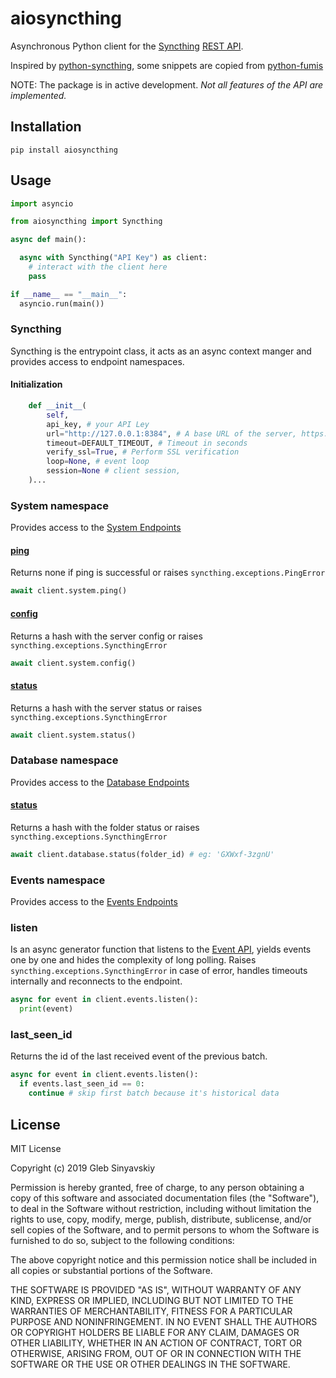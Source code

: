 # aiosyncthing

Asynchronous Python client for the [Syncthing](https://syncthing.net/) [REST API](https://docs.syncthing.net/dev/rest.html).

Inspired by [python-syncthing](https://github.com/blakev/python-syncthing),
some snippets are copied from [python-fumis](https://github.com/frenck/python-fumis)

NOTE: The package is in active development. *Not all features of the API are implemented.*

## Installation

`pip install aiosyncthing`

## Usage

```python
import asyncio

from aiosyncthing import Syncthing

async def main():

  async with Syncthing("API Key") as client:
    # interact with the client here
    pass

if __name__ == "__main__":
  asyncio.run(main())
```

### Syncthing

Syncthing is the entrypoint class, it acts as an async context manger and provides access to endpoint namespaces.

#### Initialization

```python
    def __init__(
        self,
        api_key, # your API Ley
        url="http://127.0.0.1:8384", # A base URL of the server, https://syncthing.example.com:443/something is also possible
        timeout=DEFAULT_TIMEOUT, # Timeout in seconds
        verify_ssl=True, # Perform SSL verification
        loop=None, # event loop
        session=None # client session,
    )...
```

### System namespace

Provides access to the [System Endpoints](https://docs.syncthing.net/dev/rest.html#system-endpoints)

#### [ping](https://docs.syncthing.net/rest/system-ping-get.html)
Returns none if ping is successful or raises `syncthing.exceptions.PingError`

```python
await client.system.ping()
```

#### [config](https://docs.syncthing.net/rest/system-config-get.html)
Returns a hash with the server config or raises `syncthing.exceptions.SyncthingError`

```python
await client.system.config()
```

#### [status](https://docs.syncthing.net/rest/system-status-get.html)
Returns a hash with the server status or raises `syncthing.exceptions.SyncthingError`

```python
await client.system.status()
```

### Database namespace
Provides access to the [Database Endpoints](https://docs.syncthing.net/dev/rest.html#database-endpoints)

#### [status](https://docs.syncthing.net/rest/db-status-get.html)
Returns a hash with the folder status or raises `syncthing.exceptions.SyncthingError`

```python
await client.database.status(folder_id) # eg: 'GXWxf-3zgnU'
```

### Events namespace
Provides access to the [Events Endpoints](https://docs.syncthing.net/dev/rest.html#event-endpoints)

### listen
Is an async generator function that listens to the [Event API](https://docs.syncthing.net/dev/events.html), yields events one by one and hides the complexity of long polling.
Raises `syncthing.exceptions.SyncthingError` in case of error, handles timeouts internally and reconnects to the
endpoint.


```python
async for event in client.events.listen():
  print(event)
```

### last_seen_id
Returns the id of the last received event of the previous batch.

```python
async for event in client.events.listen():
  if events.last_seen_id == 0:
    continue # skip first batch because it's historical data
```

## License

MIT License

Copyright (c) 2019 Gleb Sinyavskiy

Permission is hereby granted, free of charge, to any person obtaining a copy
of this software and associated documentation files (the "Software"), to deal
in the Software without restriction, including without limitation the rights
to use, copy, modify, merge, publish, distribute, sublicense, and/or sell
copies of the Software, and to permit persons to whom the Software is
furnished to do so, subject to the following conditions:

The above copyright notice and this permission notice shall be included in all
copies or substantial portions of the Software.

THE SOFTWARE IS PROVIDED "AS IS", WITHOUT WARRANTY OF ANY KIND, EXPRESS OR
IMPLIED, INCLUDING BUT NOT LIMITED TO THE WARRANTIES OF MERCHANTABILITY,
FITNESS FOR A PARTICULAR PURPOSE AND NONINFRINGEMENT. IN NO EVENT SHALL THE
AUTHORS OR COPYRIGHT HOLDERS BE LIABLE FOR ANY CLAIM, DAMAGES OR OTHER
LIABILITY, WHETHER IN AN ACTION OF CONTRACT, TORT OR OTHERWISE, ARISING FROM,
OUT OF OR IN CONNECTION WITH THE SOFTWARE OR THE USE OR OTHER DEALINGS IN THE
SOFTWARE.
